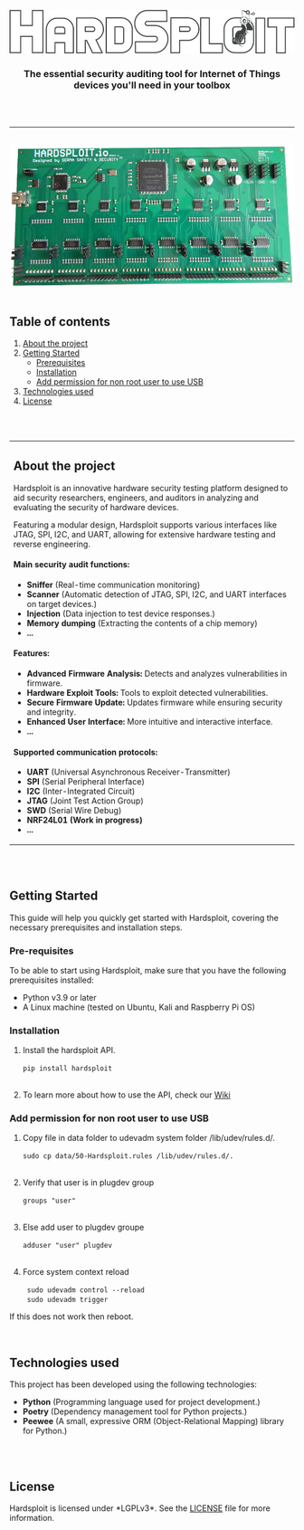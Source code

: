 <a name="readme-top"></a>
<!-- HEADER -->
<br>
<br>
<br>
<div align="center">
  <a href="https://hardsploit.io">
    <img src="./images/Hardsploit_logo_v8.png" alt="Hardsploit" width=550 height=77>
  </a>

  <h3 align="center">
    The essential security auditing tool for Internet of Things devices you'll need in your toolbox </h3>
    <br>
    <br>
    <hr>
  </div>
  <br>
  <div align="center">
    <img src="./images/hs_board.png" alt="Board hardsploit" height="250">
  </div>
  <br>

<!-- TABLE OF CONTENTS -->
<div display="flex">
  <h2>Table of contents</h2>
    <ol>
      <li>
        <a href="#about">About the project</a>
      </li>
      <li>
        <a href="#getting-started">Getting Started</a>
        <ul>
          <li><a href="#prerequisites">Prerequisites</a></li>
          <li><a href="#installation">Installation</a></li>
          <li><a href="#add-perm">Add permission for non root user to use USB</a></li>
        </ul>
      </li>
      <li><a href="#tech-used">Technologies used</a></li>
      <li><a href="#license">License</a></li>
    </ol>
</div>
<br><br>

<!-- ABOUT THE PROJECT -->
<a name="about"></a>
<div>
  <table>
    <tr>
      <td>
        <h2>About the project</h2>
        <p>Hardsploit is an innovative hardware security testing platform designed to aid security researchers, engineers, and auditors in analyzing and evaluating the security of hardware devices.</p>
        <p>Featuring a modular design, Hardsploit supports various interfaces like JTAG, SPI, I2C, and UART, allowing for extensive hardware testing and reverse engineering.</p>
        <div>
          <div>
            <h4>Main security audit functions:</h4>
            <ul>
              <li><Strong>Sniffer</Strong> (Real-time communication monitoring)</li>
              <li><Strong>Scanner</Strong> (Automatic detection of JTAG, SPI, I2C, and UART interfaces on target devices.)</li>
              <li><Strong>Injection</Strong> (Data injection to test device responses.)</li>
              <li><Strong>Memory dumping</Strong> (Extracting the contents of a chip memory)</li>
              <li><Strong>...</Strong></li>
            </ul>
            <h4>Features:</h4>
            <ul>
              <li><Strong>Advanced Firmware Analysis:</Strong> Detects and analyzes vulnerabilities in firmware.</li>
              <li><Strong>Hardware Exploit Tools:</Strong> Tools to exploit detected vulnerabilities.</li>
              <li><Strong>Secure Firmware Update:</Strong> Updates firmware while ensuring security and integrity.</li>
              <li><Strong>Enhanced User Interface:</Strong> More intuitive and interactive interface.</li>
              <li><Strong>...</Strong></li>
            </ul>
            <h4>Supported communication protocols:</h4>
            <ul>
              <li><Strong>UART</Strong> (Universal Asynchronous Receiver-Transmitter)</li>
              <li><Strong>SPI</Strong> (Serial Peripheral Interface)</li>
              <li><Strong>I2C</Strong> (Inter-Integrated Circuit)</li>
              <li><Strong>JTAG</Strong> (Joint Test Action Group)</li>
              <li><Strong>SWD</Strong> (Serial Wire Debug)</li>
              <li><Strong>NRF24L01 (Work in progress)</Strong></li>
              <li><Strong>...</Strong></li>
            </ul>
          </div>
        </div>
      </td>
    </tr>
  </table>
</div>
<br><br>

<!-- GETTING STARTED -->
<a name="getting-started"></a>
<div>
  <h2>Getting Started</h2>
  <p>This guide will help you quickly get started with Hardsploit, covering the necessary prerequisites and installation steps.</p>
  <a name="prerequisites"></a>
  <h3>Pre-requisites</h3>
  <p> To be able to start using Hardsploit, make sure that you have the following prerequisites installed:</p>
  <ul>
    <li>Python v3.9 or later</li>
    <li>A Linux machine (tested on Ubuntu, Kali and Raspberry Pi OS)</li>
  </ul>
  <a name="installation"></a>
  <h3>Installation</h3>
  <ol>
    <li>
      <p>Install the hardsploit API.</p>
      <code>pip install hardsploit</code>
    </li>
    <br>
    <li>
    <p>To learn more about how to use the API, check our <a href="https://gitlabs3.serma.com/serma_s3_iec/produits-s3/hardsploitv1-python/hardsploit/-/wikis/home">Wiki</a></p>
    </li>
  </ol>
  <a name="add-perm"></a>
  <h3>Add permission for non root user to use USB</h3>
  <ol>
    <li>
      <p>Copy file in data folder to udevadm system folder /lib/udev/rules.d/.</p>
      <code>sudo cp data/50-Hardsploit.rules /lib/udev/rules.d/.</code>
    </li>
    <br>
    <li>
      <p>Verify that user is in plugdev group</p>
      <code>groups "user"</code>
    </li>
    <br>
    <li>
      <p>Else add user to plugdev groupe</p>
      <code>adduser "user" plugdev</code>
    </li>
    <br>
    <li>
      <p>Force system context reload</p>
      <code> sudo udevadm control --reload </code>  <br>
      <code> sudo udevadm trigger </code> 
      <br>
    </li>
  </ol>
    <p>If this does not work then reboot.</p>
</div>
<br>

<!-- TECHNOLOGIES USED-->
<a name="tech-used"></a>
<div>
  <h2>Technologies used</h2>
  <p>This project has been developed using the following technologies:</p>
  <ul>
    <li><Strong>Python</Strong> (Programming language used for project development.)</li>
    <li><Strong>Poetry</Strong> (Dependency management tool for Python projects.)</li>
    <li><Strong>Peewee</Strong> (A small, expressive ORM (Object-Relational Mapping) library for Python.)</li>
  </ul>
</div>
<br><br>

<!-- LICENSE -->
<a name="license"></a>
<div>
  <h2>License</h2>
  <p>Hardsploit is licensed under *LGPLv3*. See the <a href="http://test.fr">LICENSE</a> file for more information.</p>
</div>

